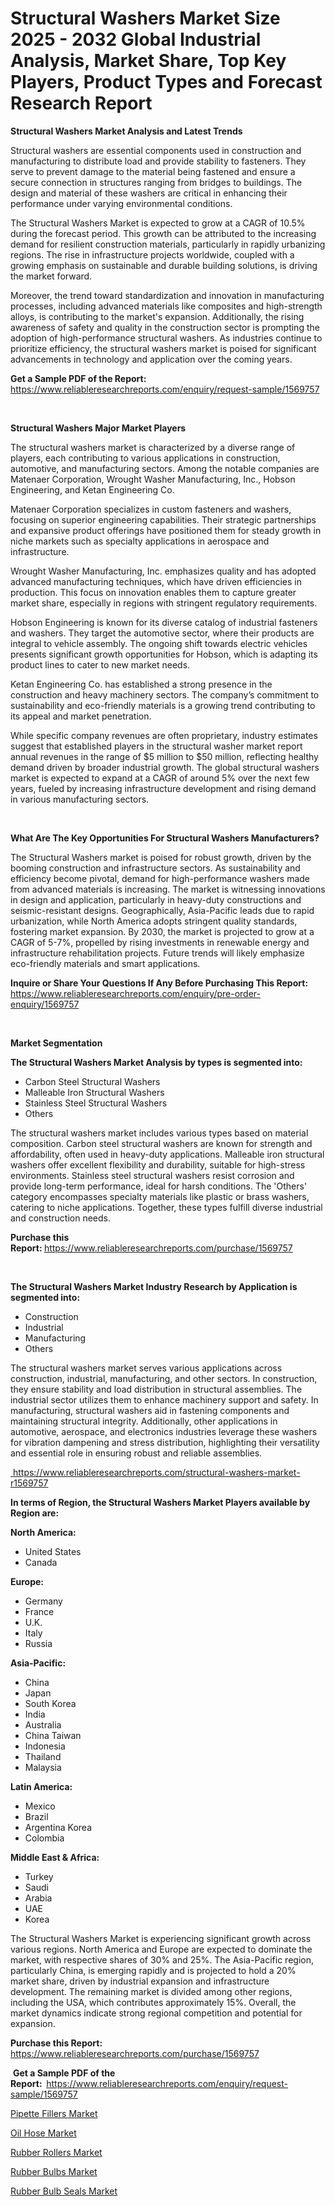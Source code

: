 <p><h1>Structural Washers Market Size 2025 - 2032 Global Industrial Analysis, Market Share, Top Key Players, Product Types and Forecast Research Report</h1></p><p><strong>Structural Washers Market Analysis and Latest Trends</strong></p>
<p><p>Structural washers are essential components used in construction and manufacturing to distribute load and provide stability to fasteners. They serve to prevent damage to the material being fastened and ensure a secure connection in structures ranging from bridges to buildings. The design and material of these washers are critical in enhancing their performance under varying environmental conditions.</p><p>The Structural Washers Market is expected to grow at a CAGR of 10.5% during the forecast period. This growth can be attributed to the increasing demand for resilient construction materials, particularly in rapidly urbanizing regions. The rise in infrastructure projects worldwide, coupled with a growing emphasis on sustainable and durable building solutions, is driving the market forward. </p><p>Moreover, the trend toward standardization and innovation in manufacturing processes, including advanced materials like composites and high-strength alloys, is contributing to the market's expansion. Additionally, the rising awareness of safety and quality in the construction sector is prompting the adoption of high-performance structural washers. As industries continue to prioritize efficiency, the structural washers market is poised for significant advancements in technology and application over the coming years.</p></p>
<p><strong>Get a Sample PDF of the Report:&nbsp;</strong> <a href="https://www.reliableresearchreports.com/enquiry/request-sample/1569757?utm_campaign=36&utm_medium=2&utm_source=Github&utm_content=ia&utm_term=25032025&utm_id=structural-washers">https://www.reliableresearchreports.com/enquiry/request-sample/1569757</a></p>
<p>&nbsp;</p>
<p><strong>Structural Washers Major Market Players</strong></p>
<p><p>The structural washers market is characterized by a diverse range of players, each contributing to various applications in construction, automotive, and manufacturing sectors. Among the notable companies are Matenaer Corporation, Wrought Washer Manufacturing, Inc., Hobson Engineering, and Ketan Engineering Co. </p><p>Matenaer Corporation specializes in custom fasteners and washers, focusing on superior engineering capabilities. Their strategic partnerships and expansive product offerings have positioned them for steady growth in niche markets such as specialty applications in aerospace and infrastructure.</p><p>Wrought Washer Manufacturing, Inc. emphasizes quality and has adopted advanced manufacturing techniques, which have driven efficiencies in production. This focus on innovation enables them to capture greater market share, especially in regions with stringent regulatory requirements.</p><p>Hobson Engineering is known for its diverse catalog of industrial fasteners and washers. They target the automotive sector, where their products are integral to vehicle assembly. The ongoing shift towards electric vehicles presents significant growth opportunities for Hobson, which is adapting its product lines to cater to new market needs.</p><p>Ketan Engineering Co. has established a strong presence in the construction and heavy machinery sectors. The company’s commitment to sustainability and eco-friendly materials is a growing trend contributing to its appeal and market penetration.</p><p>While specific company revenues are often proprietary, industry estimates suggest that established players in the structural washer market report annual revenues in the range of $5 million to $50 million, reflecting healthy demand driven by broader industrial growth. The global structural washers market is expected to expand at a CAGR of around 5% over the next few years, fueled by increasing infrastructure development and rising demand in various manufacturing sectors.</p></p>
<p>&nbsp;</p>
<p><strong>What Are The Key Opportunities For Structural Washers Manufacturers?</strong></p>
<p><p>The Structural Washers market is poised for robust growth, driven by the booming construction and infrastructure sectors. As sustainability and efficiency become pivotal, demand for high-performance washers made from advanced materials is increasing. The market is witnessing innovations in design and application, particularly in heavy-duty constructions and seismic-resistant designs. Geographically, Asia-Pacific leads due to rapid urbanization, while North America adopts stringent quality standards, fostering market expansion. By 2030, the market is projected to grow at a CAGR of 5-7%, propelled by rising investments in renewable energy and infrastructure rehabilitation projects. Future trends will likely emphasize eco-friendly materials and smart applications.</p></p>
<p><strong>Inquire or Share Your Questions If Any Before Purchasing This Report:</strong> <a href="https://www.reliableresearchreports.com/enquiry/pre-order-enquiry/1569757?utm_campaign=36&utm_medium=2&utm_source=Github&utm_content=ia&utm_term=25032025&utm_id=structural-washers">https://www.reliableresearchreports.com/enquiry/pre-order-enquiry/1569757</a></p>
<p>&nbsp;</p>
<p><strong>Market Segmentation</strong></p>
<p><strong>The Structural Washers Market Analysis by types is segmented into:</strong></p>
<p><ul><li>Carbon Steel Structural Washers</li><li>Malleable Iron Structural Washers</li><li>Stainless Steel Structural Washers</li><li>Others</li></ul></p>
<p><p>The structural washers market includes various types based on material composition. Carbon steel structural washers are known for strength and affordability, often used in heavy-duty applications. Malleable iron structural washers offer excellent flexibility and durability, suitable for high-stress environments. Stainless steel structural washers resist corrosion and provide long-term performance, ideal for harsh conditions. The 'Others' category encompasses specialty materials like plastic or brass washers, catering to niche applications. Together, these types fulfill diverse industrial and construction needs.</p></p>
<p><strong>Purchase this Report:&nbsp;</strong><a href="https://www.reliableresearchreports.com/purchase/1569757?utm_campaign=36&utm_medium=2&utm_source=Github&utm_content=ia&utm_term=25032025&utm_id=structural-washers">https://www.reliableresearchreports.com/purchase/1569757</a></p>
<p>&nbsp;</p>
<p><strong>The Structural Washers Market Industry Research by Application is segmented into:</strong></p>
<p><ul><li>Construction</li><li>Industrial</li><li>Manufacturing</li><li>Others</li></ul></p>
<p><p>The structural washers market serves various applications across construction, industrial, manufacturing, and other sectors. In construction, they ensure stability and load distribution in structural assemblies. The industrial sector utilizes them to enhance machinery support and safety. In manufacturing, structural washers aid in fastening components and maintaining structural integrity. Additionally, other applications in automotive, aerospace, and electronics industries leverage these washers for vibration dampening and stress distribution, highlighting their versatility and essential role in ensuring robust and reliable assemblies.</p></p>
<p><a href="https://www.reliableresearchreports.com/structural-washers-market-r1569757?utm_campaign=36&utm_medium=2&utm_source=Github&utm_content=ia&utm_term=25032025&utm_id=structural-washers">&nbsp;https://www.reliableresearchreports.com/structural-washers-market-r1569757</a></p>
<p><strong>In terms of Region, the Structural Washers Market Players available by Region are:</strong></p>
<p>
    <p> <strong> North America: </strong>
        <ul>
            <li>United States</li>
            <li>Canada</li>
        </ul>
        </p> 
    <p> <strong> Europe: </strong>
        <ul>
            <li>Germany</li>
            <li>France</li>
            <li>U.K.</li>
            <li>Italy</li>
            <li>Russia</li>
        </ul>
        </p> 
    <p> <strong> Asia-Pacific: </strong>
        <ul>
            <li>China</li>
            <li>Japan</li>
            <li>South Korea</li>
            <li>India</li>
            <li>Australia</li>
            <li>China Taiwan</li>
            <li>Indonesia</li>
            <li>Thailand</li>
            <li>Malaysia</li>
        </ul>
        </p> 
    <p> <strong> Latin America: </strong>
        <ul>
            <li>Mexico</li>
            <li>Brazil</li>
            <li>Argentina Korea</li>
            <li>Colombia</li>
        </ul>
        </p> 
    <p> <strong> Middle East & Africa: </strong>
        <ul>
            <li>Turkey</li>
            <li>Saudi</li>
            <li>Arabia</li>
            <li>UAE</li>
            <li>Korea</li>
        </ul>
    </p>
    </p>
<p><p>The Structural Washers Market is experiencing significant growth across various regions. North America and Europe are expected to dominate the market, with respective shares of 30% and 25%. The Asia-Pacific region, particularly China, is emerging rapidly and is projected to hold a 20% market share, driven by industrial expansion and infrastructure development. The remaining market is divided among other regions, including the USA, which contributes approximately 15%. Overall, the market dynamics indicate strong regional competition and potential for expansion.</p></p>
<p><strong>Purchase this Report: </strong><a href="https://www.reliableresearchreports.com/purchase/1569757?utm_campaign=36&utm_medium=2&utm_source=Github&utm_content=ia&utm_term=25032025&utm_id=structural-washers">https://www.reliableresearchreports.com/purchase/1569757</a></p>
<p>&nbsp;<strong>Get a Sample PDF of the Report:&nbsp;&nbsp;</strong><a href="https://www.reliableresearchreports.com/enquiry/request-sample/1569757?utm_campaign=36&utm_medium=2&utm_source=Github&utm_content=ia&utm_term=25032025&utm_id=structural-washers">https://www.reliableresearchreports.com/enquiry/request-sample/1569757</a></p>
<p><strong></strong></p>
<p><p><a href="https://github.com/vsiljgestel/Market-Research-Report-List-1/blob/main/pipette-fillers-market.md?utm_campaign=36&utm_medium=2&utm_source=Github&utm_content=ia&utm_term=25032025&utm_id=structural-washers">Pipette Fillers Market</a></p><p><a href="https://github.com/nwokechock6s/Market-Research-Report-List-1/blob/main/oil-hose-market.md?utm_campaign=36&utm_medium=2&utm_source=Github&utm_content=ia&utm_term=25032025&utm_id=structural-washers">Oil Hose Market</a></p><p><a href="https://github.com/belhejmawoue/Market-Research-Report-List-1/blob/main/rubber-rollers-market.md?utm_campaign=36&utm_medium=2&utm_source=Github&utm_content=ia&utm_term=25032025&utm_id=structural-washers">Rubber Rollers Market</a></p><p><a href="https://github.com/boudykodumi/Market-Research-Report-List-1/blob/main/rubber-bulbs-market.md?utm_campaign=36&utm_medium=2&utm_source=Github&utm_content=ia&utm_term=25032025&utm_id=structural-washers">Rubber Bulbs Market</a></p><p><a href="https://github.com/aiamekar/Market-Research-Report-List-1/blob/main/rubber-bulb-seals-market.md?utm_campaign=36&utm_medium=2&utm_source=Github&utm_content=ia&utm_term=25032025&utm_id=structural-washers">Rubber Bulb Seals Market</a></p></p>